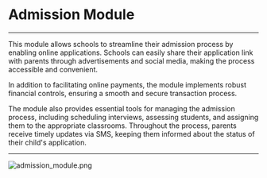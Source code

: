 # Admission Module

---

This module allows schools to streamline their admission process by enabling online applications. Schools can easily share their application link with parents through advertisements and social media, making the process accessible and convenient.

In addition to facilitating online payments, the module implements robust financial controls, ensuring a smooth and secure transaction process.

The module also provides essential tools for managing the admission process, including scheduling interviews, assessing students, and assigning them to the appropriate classrooms. Throughout the process, parents receive timely updates via SMS, keeping them informed about the status of their child's application.

---
![admission_module.png](admission_module.png)